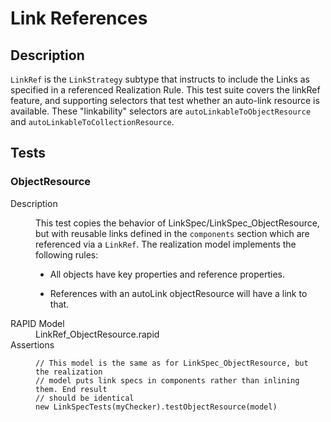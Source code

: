 # Link References

## Description

`LinkRef` is the `LinkStrategy` subtype that instructs to include the Links as specified in a referenced Realization Rule.
This test suite covers the linkRef feature, and supporting selectors that 
test whether an auto-link resource is available. These "linkability" selectors are 
`autoLinkableToObjectResource` and `autoLinkableToCollectionResource`.

## Tests

### ObjectResource

<dl>
  <dt>Description</dt>
  <dd>

This test copies the behavior of LinkSpec/LinkSpec_ObjectResource, but with 
reusable links defined in the `components` section which are referenced via a `LinkRef`.
The realization model implements the following rules:
* All objects have key properties and reference properties.
* References with an autoLink objectResource will have a link to that.

  </dd>
  <dt>RAPID Model</dt>
  <dd>LinkRef_ObjectResource.rapid</dd>
  <dt>Assertions</dt>
  <dd>

``` ObjectResource
// This model is the same as for LinkSpec_ObjectResource, but the realization 
// model puts link specs in components rather than inlining them. End result 
// should be identical
new LinkSpecTests(myChecker).testObjectResource(model)
```
  </dd>
</dl>

